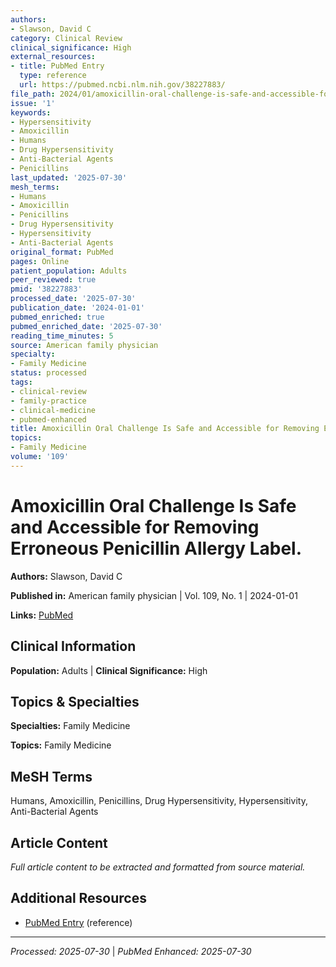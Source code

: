 ```yaml
---
authors:
- Slawson, David C
category: Clinical Review
clinical_significance: High
external_resources:
- title: PubMed Entry
  type: reference
  url: https://pubmed.ncbi.nlm.nih.gov/38227883/
file_path: 2024/01/amoxicillin-oral-challenge-is-safe-and-accessible-for-removi.md
issue: '1'
keywords:
- Hypersensitivity
- Amoxicillin
- Humans
- Drug Hypersensitivity
- Anti-Bacterial Agents
- Penicillins
last_updated: '2025-07-30'
mesh_terms:
- Humans
- Amoxicillin
- Penicillins
- Drug Hypersensitivity
- Hypersensitivity
- Anti-Bacterial Agents
original_format: PubMed
pages: Online
patient_population: Adults
peer_reviewed: true
pmid: '38227883'
processed_date: '2025-07-30'
publication_date: '2024-01-01'
pubmed_enriched: true
pubmed_enriched_date: '2025-07-30'
reading_time_minutes: 5
source: American family physician
specialty:
- Family Medicine
status: processed
tags:
- clinical-review
- family-practice
- clinical-medicine
- pubmed-enhanced
title: Amoxicillin Oral Challenge Is Safe and Accessible for Removing Erroneous Penicillin Allergy Label.
topics:
- Family Medicine
volume: '109'
---
```


# Amoxicillin Oral Challenge Is Safe and Accessible for Removing Erroneous Penicillin Allergy Label.

**Authors:** Slawson, David C

**Published in:** American family physician | Vol. 109, No. 1 | 2024-01-01

**Links:** [PubMed](https://pubmed.ncbi.nlm.nih.gov/38227883/)

## Clinical Information

**Population:** Adults | **Clinical Significance:** High

## Topics & Specialties

**Specialties:** Family Medicine

**Topics:** Family Medicine

## MeSH Terms

Humans, Amoxicillin, Penicillins, Drug Hypersensitivity, Hypersensitivity, Anti-Bacterial Agents

## Article Content

*Full article content to be extracted and formatted from source material.*

## Additional Resources

- [PubMed Entry](https://pubmed.ncbi.nlm.nih.gov/38227883/) (reference)

---

*Processed: 2025-07-30* | *PubMed Enhanced: 2025-07-30*
